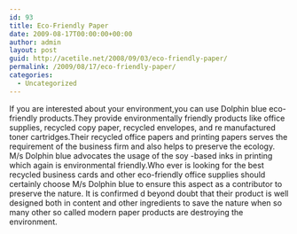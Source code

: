 ```yaml
---
id: 93
title: Eco-Friendly Paper
date: 2009-08-17T00:00:00+00:00
author: admin
layout: post
guid: http://acetile.net/2008/09/03/eco-friendly-paper/
permalink: /2009/08/17/eco-friendly-paper/
categories:
  - Uncategorized
---
```

If you are interested about your environment,you can use Dolphin blue eco-friendly products.They provide environmentally friendly products like office supplies, recycled copy paper, recycled envelopes, and re manufactured toner cartridges.Their recycled office papers and printing papers serves the requirement of the business firm and also helps to preserve the ecology. M/s Dolphin blue advocates the usage of the soy -based inks in printing which again is environmental friendly.Who ever is looking for the best recycled business cards and other eco-friendly office supplies should certainly choose M/s Dolphin blue to ensure this aspect as a contributor to preserve the nature. It is confirmed d beyond doubt that their product is well designed both in content and other ingredients to save the nature when so many other so called modern paper products are destroying the environment.